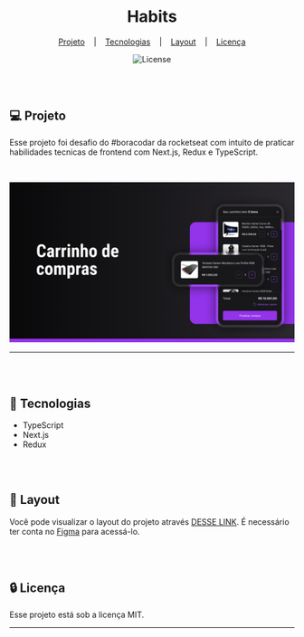 <h1 align="center">Habits</h1>

<div align="center">

  [Projeto](#projeto) 
  &nbsp;&nbsp;&nbsp;|&nbsp;&nbsp;&nbsp;
  [Tecnologias](#tecnologias)
  &nbsp;&nbsp;&nbsp;|&nbsp;&nbsp;&nbsp;
  [Layout](#layout)
    &nbsp;&nbsp;&nbsp;|&nbsp;&nbsp;&nbsp;
  [Licença](#license)

</div>

<p align="center">
  <img alt="License" src="https://img.shields.io/static/v1?label=license&message=MIT&color=49AA26&labelColor=000000">
</p>

<br>

<br>

## 💻 Projeto <a name = "projeto"></a>

Esse projeto foi desafio do #boracodar da rocketseat com intuito de praticar habilidades tecnicas de frontend com Next.js, Redux e TypeScript. 

<br>
<div align="center">

![Preview](Cover.png)

</div>

<hr>
<br>
<br>

## 🚀 Tecnologias <a name = "tecnologias"></a>

- TypeScript
- Next.js
- Redux

<br>
<br>

## 🔖 Layout <a name = "layout"></a>

Você pode visualizar o layout do projeto através [DESSE LINK](https://www.figma.com/community/file/1243194167725942248). É necessário ter conta no [Figma](https://figma.com) para acessá-lo.

<br>
<br>

## 🔒 Licença <a name = "license"></a>

Esse projeto está sob a licença MIT.

<hr>
